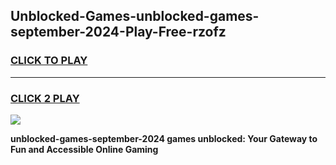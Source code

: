 
## Unblocked-Games-unblocked-games-september-2024-Play-Free-rzofz
<h3>
<a href="https://premium76.site?title=unblocked-games-september-2024&ref=20A">CLICK TO PLAY</a></h3>
<hr>

<h3>
<a href="https://premium76.site?title=unblocked-games-september-2024&ref=20A">CLICK 2 PLAY</a>
  
</h3>

<a href="https://premium76.site?title=unblocked-games-september-2024&ref=20A"><img src="https://clearcache.store/games.png"></a>


**unblocked-games-september-2024 games unblocked: Your Gateway to Fun and Accessible Online Gaming**
